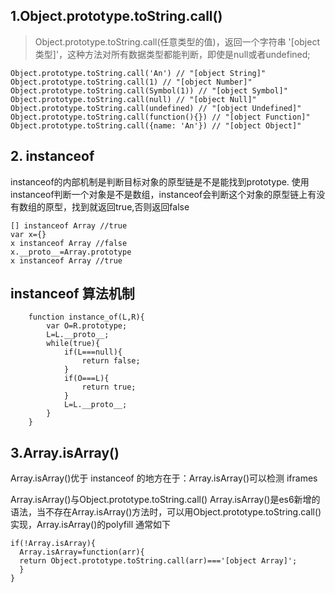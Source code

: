## 1.Object.prototype.toString.call()

> Object.prototype.toString.call(任意类型的值)，返回一个字符串 '[object 类型]'，这种方法对所有数据类型都能判断，即使是null或者undefined;
```
Object.prototype.toString.call('An') // "[object String]"
Object.prototype.toString.call(1) // "[object Number]"
Object.prototype.toString.call(Symbol(1)) // "[object Symbol]"
Object.prototype.toString.call(null) // "[object Null]"
Object.prototype.toString.call(undefined) // "[object Undefined]"
Object.prototype.toString.call(function(){}) // "[object Function]"
Object.prototype.toString.call({name: 'An'}) // "[object Object]"
```

## 2. instanceof
instanceof的内部机制是判断目标对象的原型链是不是能找到prototype.
使用instanceof判断一个对象是不是数组，instanceof会判断这个对象的原型链上有没有数组的原型，找到就返回true,否则返回false
```
[] instanceof Array //true
var x={}
x instanceof Array //false
x.__proto__=Array.prototype
x instanceof Array //true

```
## instanceof 算法机制
```
    function instance_of(L,R){
        var O=R.prototype;
        L=L.__proto__;
        while(true){
            if(L===null){
                return false;
            }
            if(O===L){
                return true;
            }
            L=L.__proto__;
        }
    }
```

## 3.Array.isArray()


Array.isArray()优于 instanceof 的地方在于：Array.isArray()可以检测 iframes

Array.isArray()与Object.prototype.toString.call()
Array.isArray()是es6新增的语法，当不存在Array.isArray()方法时，可以用Object.prototype.toString.call()实现，Array.isArray()的polyfill 通常如下
```
if(!Array.isArray){
  Array.isArray=function(arr){
  return Object.prototype.toString.call(arr)==='[object Array]';
  }
}
```